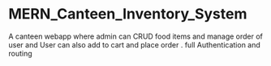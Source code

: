 # MERN_Canteen_Inventory_System
A canteen webapp where admin can CRUD food items and manage order of user and User can also add to cart and place order . full Authentication and routing
